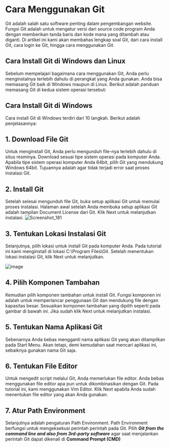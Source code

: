 # Cara Menggunakan Git
Git adalah salah satu software penting dalam pengembangan website. Fungsi Git adalah untuk mengatur versi dari source code program Anda dengan memberikan tanda baris dan kode mana yang ditambah atau diganti. Di artikel ini kami akan membahas lengkap soal Git, dari cara install Git, cara login ke Git, hingga cara menggunakan Git.
## Cara Install Git di Windows dan Linux
Sebelum mempelajari bagaimana cara menggunakan Git, Anda perlu menginstalnya terlebih dahulu di perangkat yang Anda gunakan. Anda bisa memasang Git baik di Windows maupun di Linux. Berikut adalah panduan memasang Git di kedua sistem operasi tersebut:

## Cara Install Git di Windows
Cara install Git di Windows terdiri dari 10 langkah. Berikut adalah penjelasannya:

## 1. Download File Git
Untuk menginstall Git, Anda perlu mengunduh file-nya terlebih dahulu di situs resminya. Download sesuai tipe sistem operasi pada komputer Anda. Apabila tipe sistem operasi komputer Anda 64bit,  pilih Git yang mendukung Windows 64bit. Tujuannya adalah agar tidak terjadi error saat proses instalasi Git.

## 2. Install Git
Setelah selesai mengunduh file Git, buka setup aplikasi Git untuk memulai proses instalasi. Halaman awal setelah Anda membuka setup aplikasi Git adalah tampilan Document License dari Git. Klik Next untuk melanjutkan instalasi.
![Screenshot_181](https://user-images.githubusercontent.com/72786548/95837339-b4720d80-0d6a-11eb-9e1e-63ab3f584ba9.png)

## 3. Tentukan Lokasi Instalasi Git
Selanjutnya, pilih lokasi untuk install Git pada komputer Anda. Pada tutorial ini kami menginstall di lokasi C:\Program Files\Git. Setelah menentukan lokasi instalasi Git, klik Next untuk melanjutkan.

![image](https://user-images.githubusercontent.com/72786548/95966612-8c9bac00-0e35-11eb-80e3-1c0ca43d35af.png)

## 4. Pilih Komponen Tambahan
Kemudian pilih komponen tambahan untuk install Git. Fungsi komponen ini adalah untuk memperlancar penggunaan Git dan mendukung file dengan kapasitas besar. Sesuaikan komponen tambahan yang dipilih seperti pada gambar di bawah ini. Jika sudah klik Next untuk melanjutkan instalasi.


## 5. Tentukan Nama Aplikasi Git
Sebenarnya Anda bebas mengganti nama aplikasi Git yang akan ditampilkan pada Start Menu. Akan tetapi, demi kemudahan saat mencari aplikasi ini, sebaiknya gunakan nama Git saja.


## 6. Tentukan File Editor
Untuk mengedit script melalui Git, Anda memerlukan file editor. Anda bebas menggunakan file editor apa pun untuk dikombinasikan dengan Git. Pada tutorial ini, kami menggunakan Vim Editor. Klik Next apabila Anda sudah menentukan file editor yang akan Anda gunakan.


## 7. Atur Path Environment
Selanjutnya adalah pengaturan Path Environment. Path Environment berfungsi untuk mengeksekusi perintah perintah pada Git. Pilih **_Git from the command line and also from 3rd-party software_** agar saat menjalankan perintah Git dapat dikenali di **Command Prompt (CMD)**  
